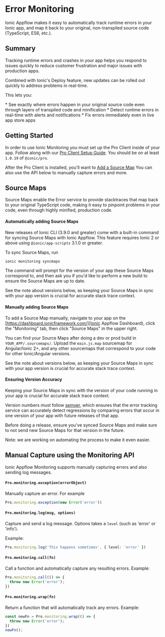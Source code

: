 # Error Monitoring

Ionic Appflow makes it easy to automatically track runtime errors in your Ionic app, and map it back to your original, non-transpiled source code (TypeScript, ES6, etc.).

## Summary

Tracking runtime errors and crashes in your app helps you respond to issues quickly to reduce customer frustration and major issues with production apps.

Combined with Ionic's Deploy feature, new updates can be rolled out quickly to address problems in real-time.

This lets you:

<div class="condensed" markdown="1">
* See exactly where errors happen in your original source code even through layers of transpiled code and minification
* Detect runtime errors in real-time with alerts and notifications
* Fix errors immediately even in live app store apps
</div>

## Getting Started

In order to use Ionic Monitoring you must set up the Pro Client inside of your app. Follow along with our [Pro Client Setup Guide](/docs/pro/basics/getting-started/#pro-client-setup). You should be on at least `1.0.19` of `@ionic/pro`.

After the Pro Client is installed, you'll want to [Add a Source Map](#source-maps) You can also use the API below to manually capture errors and more.

## Source Maps

Source Maps enable the Error service to provide stacktraces that map back
to your original TypeScript code, making it easy to pinpoint problems
in your code, even through highly minified, production code.

#### Automatically adding Source Maps

New releases of Ionic CLI (3.9.0 and greater) come with a built-in command for syncing Source Maps with Ionic Appflow. This feature requires Ionic 2 or above using `@ionic/app-scripts` 3.1.0 or greater.

To sync Source Maps, run

```bash
ionic monitoring syncmaps
```

The command will prompt for the version of your app these Source Maps correspond to, and then ask you if you'd like to perform a new build to ensure the Source Maps are up to date.

See the note about versions below, as keeping your Source Maps in sync with your app version is crucial for accurate stack trace context.

#### Manually adding Source Maps

To add a Source Map manually, navigate to your app on the [https://dashboard.ionicframework.com/](Ionic Appflow Dashboard), click the "Monitoring" tab,
then click "Source Maps" in the upper right.

You can find your Source Maps after doing a dev or prod build in `YOUR_APP/.sourcemaps/`. Upload the `main.js.map` sourcemap for Angular/Ionic 2+, and any other sourcemaps that correspond to your code for other Ionic/Angular versions.

See the note about versions below, as keeping your Source Maps in sync with your app version is crucial for accurate stack trace context.

#### Ensuring Version Accuracy

Keeping your Source Maps in sync with the version of your code running in your app is crucial for accurate stack trace context.

Version numbers _must_ follow [semver](http://semver.org/), which ensures that the error tracking service can accurately detect regressions by comparing errors that occur in one version of your app with future releases of that app.

Before doing a release, ensure you've synced Source Maps and make sure to not send new Source Maps for that version in the future.

Note: we are working on automating the process to make it even easier.

## Manual Capture using the Monitoring API

Ionic Appflow Monitoring supports manually capturing errors and also sending log messages.

#### `Pro.monitoring.exception(errorObject)`

Manually capture an error. For example

```typescript
Pro.monitoring.exception(new Error('error'))
```

#### `Pro.monitoring.log(msg, options)`

Capture and send a log message. Options takes a `level` (such as 'error' or 'info').

Example:

```typescript
Pro.monitoring.log('This happens sometimes', { level: 'error' })
```

#### `Pro.monitoring.call(fn)`

Call a function and automatically capture any resulting errors. Example:

```typescript
Pro.monitoring.call(() => {
  throw new Error('error');
})
```

#### `Pro.monitoring.wrap(fn)`

Return a function that will automatically track any errors. Example:

```typescript
const newFn = Pro.monitoring.wrap(() => {
  throw new Error('error');
})
newFn();
```
